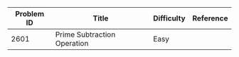 | Problem ID | Title | Difficulty | Reference
| --- | --- | --- | ---
| 2601 | Prime Subtraction Operation | Easy | 
